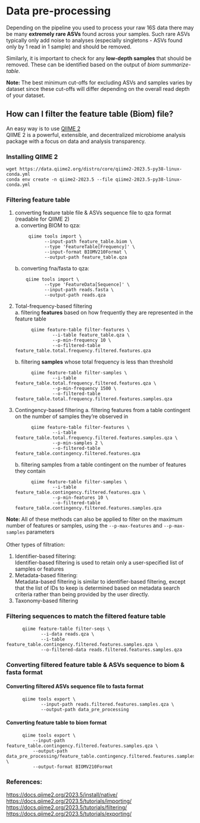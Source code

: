 # Data pre-processing
Depending on the pipeline you used to process your raw 16S data there may be many <b>extremely rare ASVs</b> found across your samples. 
Such rare ASVs typically only add noise to analyses (especially singletons - ASVs found only by 1 read in 1 sample) and should be removed. 

Similarly, it is important to check for any <b>low-depth samples</b> that should be removed. 
These can be identified based on the output of <I>biom summarize-table</i>.

<b>Note: </b> The best minimum cut-offs for excluding ASVs and samples varies by dataset since these cut-offs will differ depending on the overall read depth of your dataset.

## How can I filter the feature table (Biom) file?
An easy way is to use <a href="https://docs.qiime2.org/2023.5/">QIIME 2</a></br>
QIIME 2 is a powerful, extensible, and decentralized microbiome analysis package with a focus on data and analysis transparency.

### Installing QIIME 2
```
wget https://data.qiime2.org/distro/core/qiime2-2023.5-py38-linux-conda.yml
conda env create -n qiime2-2023.5 --file qiime2-2023.5-py38-linux-conda.yml
```

### Filtering feature table
1. converting feature table file & ASVs sequence file to qza format (readable for QIIME 2)</br>
   a. converting BIOM to qza:
   ```
        qiime tools import \
              --input-path feature_table.biom \
              --type 'FeatureTable[Frequency]' \
              --input-format BIOMV210Format \
              --output-path feature_table.qza
   ```
   b. converting fna/fasta to qza:
   ```
       qiime tools import \
              --type 'FeatureData[Sequence]' \
              --input-path reads.fasta \
              --output-path reads.qza
   ```
2. Total-frequency-based filtering</br>
   a. filtering <b>features</b> based on how frequently they are represented in the feature table
   ```
         qiime feature-table filter-features \
                 --i-table feature_table.qza \
                 --p-min-frequency 10 \
                 --o-filtered-table feature_table.total.frequency.filtered.features.qza
   ```

   b. filtering <b>samples</b> whose total frequency is less than threshold
   ```
         qiime feature-table filter-samples \
                 --i-table feature_table.total.frequency.filtered.features.qza \
                 --p-min-frequency 1500 \
                 --o-filtered-table feature_table.total.frequency.filtered.features.samples.qza
   ```
3. Contingency-based filtering
   a. filtering features from a table contingent on the number of samples they’re observed in
   ```
         qiime feature-table filter-features \
                 --i-table feature_table.total.frequency.filtered.features.samples.qza \
                 --p-min-samples 2 \
                 --o-filtered-table feature_table.contingency.filtered.features.qza
   ```
   b. filtering samples from a table contingent on the number of features they contain
   ```
         qiime feature-table filter-samples \
                 --i-table feature_table.contingency.filtered.features.qza \
                 --p-min-features 10 \
                 --o-filtered-table feature_table.contingency.filtered.features.samples.qza
   ```

<b>Note: </b> All of these methods can also be applied to filter on the maximum number of features or samples, using the `--p-max-features` and `--p-max-samples` parameters</br></br>
Other types of filtration:
1. Identifier-based filtering: </br>
   Identifier-based filtering is used to retain only a user-specified list of samples or features
2. Metadata-based filtering: </br>
   Metadata-based filtering is similar to identifier-based filtering, except that the list of IDs to keep is determined based on metadata search criteria rather than being provided by the user directly.
3. Taxonomy-based filtering

### Filtering sequences to match the filtered feature table 
```
      qiime feature-table filter-seqs \
             --i-data reads.qza \
             --i-table feature_table.contingency.filtered.features.samples.qza \
             --o-filtered-data reads.filtered.features.samples.qza
```

### Converting filtered feature table & ASVs sequence to biom & fasta format
#### Converting filtered ASVs sequence file to fasta format
```
      qiime tools export \
             --input-path reads.filtered.features.samples.qza \
             --output-path data_pre_processing
```
#### Converting feature table to biom format
```
      qiime tools export \
          --input-path feature_table.contingency.filtered.features.samples.qza \
          --output-path data_pre_processing/feature_table.contingency.filtered.features.samples.biom \
          --output-format BIOMV210Format
```

### References:
https://docs.qiime2.org/2023.5/install/native/
https://docs.qiime2.org/2023.5/tutorials/importing/
https://docs.qiime2.org/2023.5/tutorials/filtering/
https://docs.qiime2.org/2023.5/tutorials/exporting/

